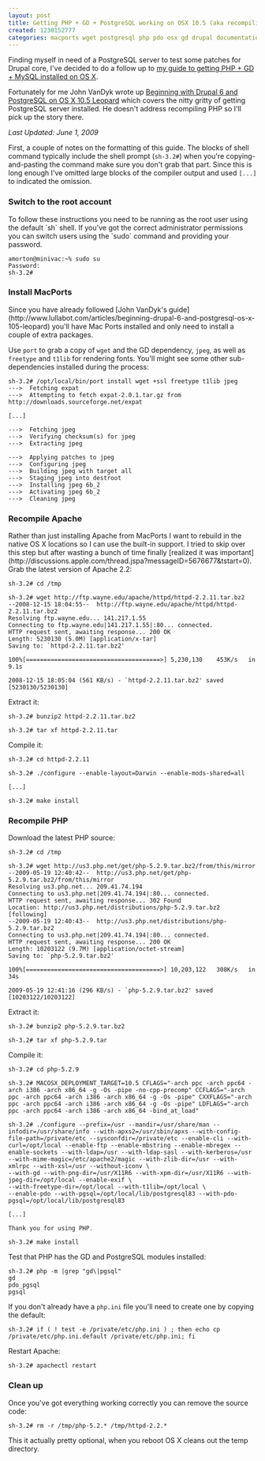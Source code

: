 ```yaml
---
layout: post
title: Getting PHP + GD + PostgreSQL working on OSX 10.5 (aka recompiling everything)
created: 1230152777
categories: macports wget postgresql php pdo osx gd drupal documentation
---
```

Finding myself in need of a PostgreSQL server to test some patches for Drupal core, I've decided to do a follow up to [my guide to getting PHP + GD + MySQL installed on OS X](/node/110).

Fortunately for me John VanDyk wrote up [Beginning with Drupal 6 and PostgreSQL on OS X 10.5 Leopard](http://www.lullabot.com/articles/beginning-drupal-6-and-postgresql-os-x-105-leopard) which covers the nitty gritty of getting PostgreSQL server installed. He doesn't address recompiling PHP so I'll pick up the story there.

*Last Updated: June 1, 2009*




First, a couple of notes on the formatting of this guide. The blocks of shell command typically include the shell prompt (`sh-3.2#`) when you're copying-and-pasting the command make sure you don't grab that part. Since this is long enough I've omitted large blocks of the compiler output and used `[...]` to indicated the omission.

<h3>Switch to the root account</h3>
To follow these instructions you need to be running as the root user using the default `sh` shell. If you've got the correct administrator permissions you can switch users using the `sudo` command and providing your password.

```
amorton@minivac:~% sudo su
Password:
sh-3.2#
```


<h3>Install MacPorts</h3>
Since you have already followed [John VanDyk's guide](http://www.lullabot.com/articles/beginning-drupal-6-and-postgresql-os-x-105-leopard) you'll have Mac Ports installed and only need to install a couple of extra packages.

Use `port` to grab a copy of `wget` and the GD dependency, `jpeg`, as well as `freetype` and `t1lib` for rendering fonts. You'll might see some other sub-dependencies installed during the process:

```
sh-3.2# /opt/local/bin/port install wget +ssl freetype t1lib jpeg
--->  Fetching expat
--->  Attempting to fetch expat-2.0.1.tar.gz from http://downloads.sourceforge.net/expat

[...]

--->  Fetching jpeg
--->  Verifying checksum(s) for jpeg
--->  Extracting jpeg

--->  Applying patches to jpeg
--->  Configuring jpeg
--->  Building jpeg with target all
--->  Staging jpeg into destroot
--->  Installing jpeg 6b_2
--->  Activating jpeg 6b_2
--->  Cleaning jpeg
```


<h3>Recompile Apache</h3>
Rather than just installing Apache from MacPorts I want to rebuild in the native OS X locations so I can use the built-in support. I tried to skip over this step but after wasting a bunch of time finally [realized it was important](http://discussions.apple.com/thread.jspa?messageID=5676677&tstart=0). Grab the latest version of Apache 2.2:

```
sh-3.2# cd /tmp

sh-3.2# wget http://ftp.wayne.edu/apache/httpd/httpd-2.2.11.tar.bz2
--2008-12-15 18:04:55--  http://ftp.wayne.edu/apache/httpd/httpd-2.2.11.tar.bz2
Resolving ftp.wayne.edu... 141.217.1.55
Connecting to ftp.wayne.edu|141.217.1.55|:80... connected.
HTTP request sent, awaiting response... 200 OK
Length: 5230130 (5.0M) [application/x-tar]
Saving to: `httpd-2.2.11.tar.bz2'

100%[======================================>] 5,230,130    453K/s   in 9.1s

2008-12-15 18:05:04 (561 KB/s) - `httpd-2.2.11.tar.bz2' saved [5230130/5230130]
```


Extract it:

```
sh-3.2# bunzip2 httpd-2.2.11.tar.bz2

sh-3.2# tar xf httpd-2.2.11.tar
```


Compile it:

```
sh-3.2# cd httpd-2.2.11

sh-3.2# ./configure --enable-layout=Darwin --enable-mods-shared=all

[...]

sh-3.2# make install
```


<h3>Recompile PHP</h3>
Download the latest PHP source:

```
sh-3.2# cd /tmp

sh-3.2# wget http://us3.php.net/get/php-5.2.9.tar.bz2/from/this/mirror
--2009-05-19 12:40:42--  http://us3.php.net/get/php-5.2.9.tar.bz2/from/this/mirror
Resolving us3.php.net... 209.41.74.194
Connecting to us3.php.net|209.41.74.194|:80... connected.
HTTP request sent, awaiting response... 302 Found
Location: http://us3.php.net/distributions/php-5.2.9.tar.bz2 [following]
--2009-05-19 12:40:43--  http://us3.php.net/distributions/php-5.2.9.tar.bz2
Connecting to us3.php.net|209.41.74.194|:80... connected.
HTTP request sent, awaiting response... 200 OK
Length: 10203122 (9.7M) [application/octet-stream]
Saving to: `php-5.2.9.tar.bz2'

100%[======================================>] 10,203,122   308K/s   in 34s

2009-05-19 12:41:16 (296 KB/s) - `php-5.2.9.tar.bz2' saved [10203122/10203122]
```


Extract it:

```
sh-3.2# bunzip2 php-5.2.9.tar.bz2

sh-3.2# tar xf php-5.2.9.tar
```


Compile it:

```
sh-3.2# cd php-5.2.9

sh-3.2# MACOSX_DEPLOYMENT_TARGET=10.5 CFLAGS="-arch ppc -arch ppc64 -arch i386 -arch x86_64 -g -Os -pipe -no-cpp-precomp" CCFLAGS="-arch ppc -arch ppc64 -arch i386 -arch x86_64 -g -Os -pipe" CXXFLAGS="-arch ppc -arch ppc64 -arch i386 -arch x86_64 -g -Os -pipe" LDFLAGS="-arch ppc -arch ppc64 -arch i386 -arch x86_64 -bind_at_load"

sh-3.2# ./configure --prefix=/usr --mandir=/usr/share/man --infodir=/usr/share/info --with-apxs2=/usr/sbin/apxs --with-config-file-path=/private/etc --sysconfdir=/private/etc --enable-cli --with-curl=/opt/local --enable-ftp --enable-mbstring --enable-mbregex --enable-sockets --with-ldap=/usr --with-ldap-sasl --with-kerberos=/usr --with-mime-magic=/etc/apache2/magic --with-zlib-dir=/usr --with-xmlrpc --with-xsl=/usr --without-iconv \
--with-gd --with-png-dir=/usr/X11R6 --with-xpm-dir=/usr/X11R6 --with-jpeg-dir=/opt/local --enable-exif \
--with-freetype-dir=/opt/local --with-t1lib=/opt/local \
--enable-pdo --with-pgsql=/opt/local/lib/postgresql83 --with-pdo-pgsql=/opt/local/lib/postgresql83

[...]

Thank you for using PHP.

sh-3.2# make install
```


Test that PHP has the GD and PostgreSQL modules installed:

```
sh-3.2# php -m |grep "gd\|pgsql"
gd
pdo_pgsql
pgsql
```


If you don't already have a `php.ini` file you'll need to create one by copying the default:

```
sh-3.2# if ( ! test -e /private/etc/php.ini ) ; then echo cp /private/etc/php.ini.default /private/etc/php.ini; fi
```


Restart Apache:

```
sh-3.2# apachectl restart
```


<h3>Clean up</h3>
Once you've got everything working correctly you can remove the source code:

```
sh-3.2# rm -r /tmp/php-5.2.* /tmp/httpd-2.2.*
```

This it actually pretty optional, when you reboot OS X cleans out the temp directory.
